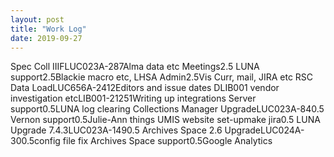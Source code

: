 ```yaml
---
layout: post
title: "Work Log"
date: 2019-09-27
---
```

<tr><td>Spec Coll IIIF</td><td>LUC023A-28</td><td>7</td><td>Alma data etc</td></tr>
<tr><td>Meetings</td><td></td><td>2.5</td><td></td></tr>
<tr><td>LUNA support</td><td></td><td>2.5</td><td>Blackie macro etc, LHSA</td></tr>
<tr><td>Admin</td><td></td><td>2.5</td><td>Vis Curr, mail, JIRA etc</td></tr>
<tr><td>RSC Data Load</td><td>LUC656A-241</td><td>2</td><td>Editors and issue dates</td></tr>
<tr><td>DLIB001 vendor investigation etc</td><td>LIB001-2125</td><td>1</td><td>Writing up integrations</td></tr>
<tr><td>Server support</td><td></td><td>0.5</td><td>LUNA log clearing</td></tr>
<tr><td>Collections Manager Upgrade</td><td>LUC023A-84</td><td>0.5</td><td></td></tr>
<tr><td>Vernon support</td><td></td><td>0.5</td><td>Julie-Ann things</td></tr>
<tr><td>UMIS website set-up</td><td>make jira</td><td>0.5</td><td></td></tr>
<tr><td>LUNA Upgrade 7.4.3</td><td>LUC023A-149</td><td>0.5</td><td></td></tr>
<tr><td>Archives Space 2.6 Upgrade</td><td>LUC024A-30</td><td>0.5</td><td>config file fix</td></tr>
<tr><td>Archives Space support</td><td></td><td>0.5</td><td>Google Analytics</td></tr>

